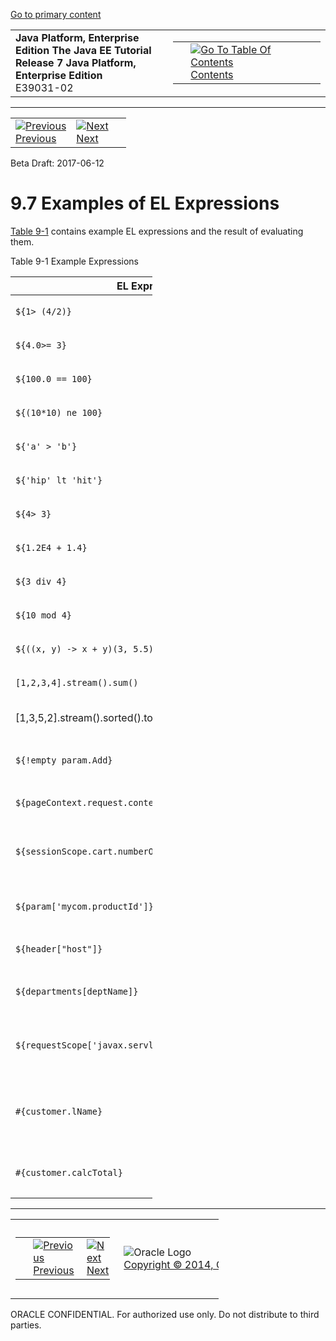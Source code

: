 [Go to primary content](#BEGIN)

<table>
<colgroup>
<col width="50%" />
<col width="50%" />
</colgroup>
<tbody>
<tr class="odd">
<td><strong>Java Platform, Enterprise Edition The Java EE Tutorial</strong><br />
<strong>Release 7 Java Platform, Enterprise Edition</strong><br />
E39031-02</td>
<td><table>
<tbody>
<tr class="odd">
<td> </td>
<td><a href="toc.htm"><img src="../../dcommon/gifs/toc.gif" alt="Go To Table Of Contents" /><br />
<span class="icon">Contents</span></a></td>
</tr>
</tbody>
</table></td>
</tr>
</tbody>
</table>

-----

<table>
<tbody>
<tr class="odd">
<td><a href="jsf-el006.htm"><img src="../../dcommon/gifs/leftnav.gif" alt="Previous" /><br />
<span class="icon">Previous</span></a> </td>
<td><a href="jsf-el008.htm"><img src="../../dcommon/gifs/rightnav.gif" alt="Next" /><br />
<span class="icon">Next</span></a></td>
<td> </td>
</tr>
</tbody>
</table>

Beta Draft: 2017-06-12

# 9.7 Examples of EL Expressions

[Table 9-1](#BNAIN) contains example EL expressions and the result of
evaluating them.

Table 9-1 Example Expressions

<table style="width:45%;">
<colgroup>
<col width="0%" />
<col width="45%" />
</colgroup>
<thead>
<tr class="header">
<th>EL Expression</th>
<th>Result</th>
</tr>
</thead>
<tbody>
<tr class="odd">
<td><p><code dir="ltr">${1&gt; (4/2)}</code></p></td>
<td><p><code dir="ltr">false</code></p></td>
</tr>
<tr class="even">
<td><p><code dir="ltr">${4.0&gt;= 3}</code></p></td>
<td><p><code dir="ltr">true</code></p></td>
</tr>
<tr class="odd">
<td><p><code dir="ltr">${100.0 == 100}</code></p></td>
<td><p><code dir="ltr">true</code></p></td>
</tr>
<tr class="even">
<td><p><code dir="ltr">${(10*10) ne 100}</code></p></td>
<td><p><code dir="ltr">false</code></p></td>
</tr>
<tr class="odd">
<td><p><code dir="ltr">${'a' &gt; 'b'}</code></p></td>
<td><p><code dir="ltr">false</code></p></td>
</tr>
<tr class="even">
<td><p><code dir="ltr">${'hip' lt 'hit'}</code></p></td>
<td><p><code dir="ltr">true</code></p></td>
</tr>
<tr class="odd">
<td><p><code dir="ltr">${4&gt; 3}</code></p></td>
<td><p><code dir="ltr">true</code></p></td>
</tr>
<tr class="even">
<td><p><code dir="ltr">${1.2E4 + 1.4}</code></p></td>
<td><p><code dir="ltr">12001.4</code></p></td>
</tr>
<tr class="odd">
<td><p><code dir="ltr">${3 div 4}</code></p></td>
<td><p><code dir="ltr">0.75</code></p></td>
</tr>
<tr class="even">
<td><p><code dir="ltr">${10 mod 4}</code></p></td>
<td><p><code dir="ltr">2</code></p></td>
</tr>
<tr class="odd">
<td><p><code dir="ltr">${((x, y) -&gt; x + y)(3, 5.5)}</code></p></td>
<td><p><code dir="ltr">8.5</code></p></td>
</tr>
<tr class="even">
<td><p><code dir="ltr">[1,2,3,4].stream().sum()</code></p></td>
<td><p><code dir="ltr">10</code></p></td>
</tr>
<tr class="odd">
<td><p>[1,3,5,2].stream().sorted().toList()</p></td>
<td><p><code dir="ltr">[1, 2, 3, 5]</code></p></td>
</tr>
<tr class="even">
<td><p><code dir="ltr">${!empty param.Add}</code></p></td>
<td><p><code dir="ltr">False</code> if the request parameter named <code dir="ltr">Add</code> is <code dir="ltr">null</code> or an empty string</p></td>
</tr>
<tr class="odd">
<td><p><code dir="ltr">${pageContext.request.contextPath}</code></p></td>
<td><p>The context path</p></td>
</tr>
<tr class="even">
<td><p><code dir="ltr">${sessionScope.cart.numberOfItems}</code></p></td>
<td><p>The value of the <code dir="ltr">numberOfItems</code> property of the session-scoped attribute named <code dir="ltr">cart</code></p></td>
</tr>
<tr class="odd">
<td><p><code dir="ltr">${param['mycom.productId']}</code></p></td>
<td><p>The value of the request parameter named <code dir="ltr">mycom.productId</code></p></td>
</tr>
<tr class="even">
<td><p><code dir="ltr">${header[&quot;host&quot;]}</code></p></td>
<td><p>The host</p></td>
</tr>
<tr class="odd">
<td><p><code dir="ltr">${departments[deptName]}</code></p></td>
<td><p>The value of the entry named <code dir="ltr">deptName</code> in the <code dir="ltr">departments</code> map</p></td>
</tr>
<tr class="even">
<td><pre class="oac_no_warn" space="preserve" dir="ltr"><code>${requestScope[&#39;javax.servlet.forward.servlet_path&#39;]}</code></pre></td>
<td><p>The value of the request-scoped attribute named <code dir="ltr">javax.servlet.forward.servlet_path</code></p></td>
</tr>
<tr class="odd">
<td><p><code dir="ltr">#{customer.lName}</code></p></td>
<td><p>Gets the value of the property <code dir="ltr">lName</code> from the <code dir="ltr">customer</code> bean during an initial request; sets the value of <code dir="ltr">lName</code> during a postback</p></td>
</tr>
<tr class="even">
<td><p><code dir="ltr">#{customer.calcTotal}</code></p></td>
<td><p>The return value of the method <code dir="ltr">calcTotal</code> of the <code dir="ltr">customer</code> bean</p></td>
</tr>
</tbody>
</table>

  

-----

<table style="width:66%;">
<colgroup>
<col width="33%" />
<col width="0%" />
<col width="33%" />
</colgroup>
<tbody>
<tr class="odd">
<td><table style="width:96%;">
<colgroup>
<col width="0%" />
<col width="48%" />
<col width="48%" />
</colgroup>
<tbody>
<tr class="odd">
<td> </td>
<td><a href="jsf-el006.htm"><img src="../../dcommon/gifs/leftnav.gif" alt="Previous" /><br />
<span class="icon">Previous</span></a> </td>
<td><a href="jsf-el008.htm"><img src="../../dcommon/gifs/rightnav.gif" alt="Next" /><br />
<span class="icon">Next</span></a></td>
</tr>
</tbody>
</table></td>
<td><img src="../../dcommon/gifs/oracle.gif" alt="Oracle Logo" class="copyrightlogo" /> <a href="../../dcommon/html/cpyr.htm"><br />
<span class="copyrightlogo">Copyright © 2014, Oracle and/or its affiliates. All rights reserved.</span></a></td>
<td><table>
<tbody>
<tr class="odd">
<td> </td>
<td><a href="toc.htm"><img src="../../dcommon/gifs/toc.gif" alt="Go To Table Of Contents" /><br />
<span class="icon">Contents</span></a></td>
</tr>
</tbody>
</table></td>
</tr>
</tbody>
</table>

ORACLE CONFIDENTIAL. For authorized use only. Do not distribute to third parties.
